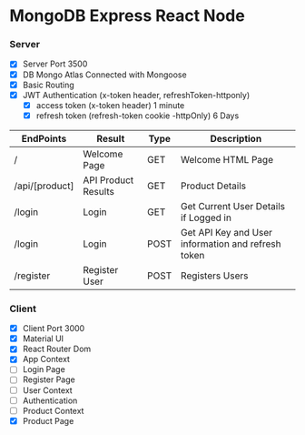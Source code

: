 # MongoDB Express React Node

### Server

- [x] Server Port 3500
- [x] DB Mongo Atlas Connected with Mongoose
- [x] Basic Routing
- [x] JWT Authentication (x-token header, refreshToken-httponly)
  - [x] access token (x-token header) 1 minute
  - [x] refresh token (refresh-token cookie -httpOnly) 6 Days

| EndPoints      | Result              | Type | Description                                        |
| -------------- | ------------------- | ---- | -------------------------------------------------- |
| /              | Welcome Page        | GET  | Welcome HTML Page                                  |
| /api/[product] | API Product Results | GET  | Product Details                                    |
| /login         | Login               | GET  | Get Current User Details if Logged in              |
| /login         | Login               | POST | Get API Key and User information and refresh token |
| /register      | Register User       | POST | Registers Users                                    |

### Client

- [x] Client Port 3000
- [x] Material UI
- [x] React Router Dom
- [x] App Context
- [ ] Login Page
- [ ] Register Page
- [ ] User Context
- [ ] Authentication
- [ ] Product Context
- [x] Product Page
